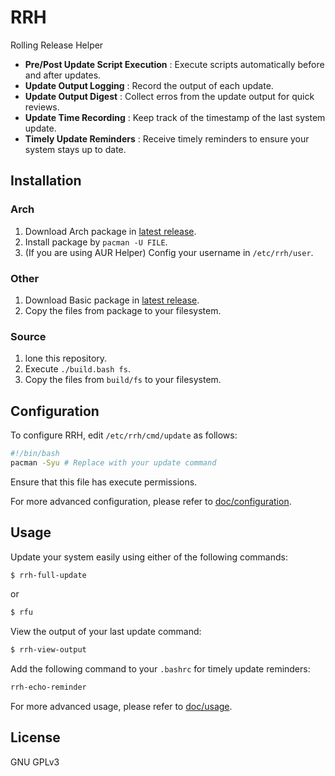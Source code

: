 # RRH

Rolling Release Helper

* **Pre/Post Update Script Execution** : Execute scripts automatically before and after updates.
* **Update Output Logging** : Record the output of each update.
* **Update Output Digest** : Collect erros from the update output for quick reviews.
* **Update Time Recording** : Keep track of the timestamp of the last system update.
* **Timely Update Reminders** : Receive timely reminders to ensure your system stays up to date.

## Installation

### Arch

1. Download Arch package in [latest release](https://github.com/Kodecable/rrh/releases/latest).
2. Install package by  `pacman -U FILE`.
3. (If you are using AUR Helper) Config your username in `/etc/rrh/user`.

### Other

1. Download Basic package in [latest release](https://github.com/Kodecable/rrh/releases/latest).
2. Copy the files from package to your filesystem.

### Source

1. lone this repository.
2. Execute `./build.bash fs`.
3. Copy the files from `build/fs` to your filesystem.

## **Configuration**

To configure RRH, edit `/etc/rrh/cmd/update` as follows:

```bash
#!/bin/bash
pacman -Syu # Replace with your update command
```

Ensure that this file has execute permissions.

For more advanced configuration, please refer to [doc/configuration](https://github.com/Kodecable/rrh/blob/main/doc/configuration.md).

## Usage

Update your system easily using either of the following commands:

```bash
$ rrh-full-update
```

or

```bash
$ rfu
```

View the output of your last update command:

```bash
$ rrh-view-output
```

Add the following command to your `.bashrc` for timely update reminders:

```bash
rrh-echo-reminder
```

For more advanced usage, please refer to [doc/usage](https://github.com/Kodecable/rrh/blob/main/doc/usage.md).

## License

GNU GPLv3
